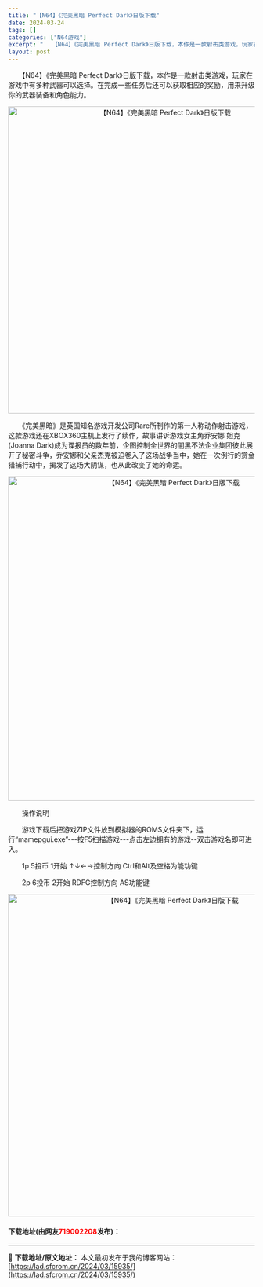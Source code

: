 ```yaml
---
title: "【N64】《完美黑暗 Perfect Dark》日版下载"
date: 2024-03-24
tags: []
categories: ["N64游戏"]
excerpt: "　　【N64】《完美黑暗 Perfect Dark》日版下载，本作是一款射击类游戏，玩家在游戏中有多种武器可以选择。在完成一些任务后还可以获取相应的奖励，用来升级你的武器装备和角色能力。 　　《完美黑暗》是英国知名游戏开发公司Rare所制作的第一人称动作射击游戏，这款游戏还在XBOX360主机上发行&hellip;"
layout: post
---
```


 <p>　　【N64】《完美黑暗 Perfect Dark》日版下载，本作是一款射击类游戏，玩家在游戏中有多种武器可以选择。在完成一些任务后还可以获取相应的奖励，用来升级你的武器装备和角色能力。</p> <p align="center"><img align="" border="0" src="https://lad.sfcrom.cn/wp-content/uploads/2024/03/20240324_660040f263e92.png" width="626" alt="【N64】《完美黑暗 Perfect Dark》日版下载" /></p> <p>　　《完美黑暗》是英国知名游戏开发公司Rare所制作的第一人称动作射击游戏，这款游戏还在XBOX360主机上发行了续作，故事讲诉游戏女主角乔安娜 妲克(Joanna Dark)成为谍报员的数年前，企图控制全世界的闇黑不法企业集团彼此展开了秘密斗争，乔安娜和父亲杰克被迫卷入了这场战争当中，她在一次例行的赏金猎捕行动中，揭发了这场大阴谋，也从此改变了她的命运。</p> <p align="center"><img align="" border="0" src="https://lad.sfcrom.cn/wp-content/uploads/2024/03/20240324_660040f3b543d.png" width="661" alt="【N64】《完美黑暗 Perfect Dark》日版下载" /></p> <p>　　操作说明</p> <p>　　游戏下载后把游戏ZIP文件放到模拟器的ROMS文件夹下，运行&ldquo;mamepgui.exe&rdquo;---按F5扫描游戏---点击左边拥有的游戏--双击游戏名即可进入。</p> <p>　　1p 5投币 1开始 &uarr;&darr;&larr;&rarr;控制方向 Ctrl和Alt及空格为能功键</p> <p>　　2p 6投币 2开始 RDFG控制方向 AS功能键</p> <p align="center"><img align="" border="0" src="https://lad.sfcrom.cn/wp-content/uploads/2024/03/20240324_660040f526fd6.png" width="657" alt="【N64】《完美黑暗 Perfect Dark》日版下载" /></p> <p><h4>下载地址(由网友<font color="red">719002208</font>发布)：</h4></p> 

---
📖 **下载地址/原文地址：** 本文最初发布于我的博客网站：[https://lad.sfcrom.cn/2024/03/15935/](https://lad.sfcrom.cn/2024/03/15935/)
